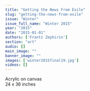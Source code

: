 ```yaml
---
title: "Getting the News From Exile"
slug: "getting-the-news-from-exile"
issue: "Winter"
issue_full_name: "Winter 2015"
year: "2015"
date: "2015-01-01"
authors: ['Frantz Zephirin']
section: "art"
audio: []
main_image: ""
banner_image: ""
images: ['winter2015final19.jpg']
videos: []
---
```

     
Acrylic on canvas  
 24 x 36 inches 

   
